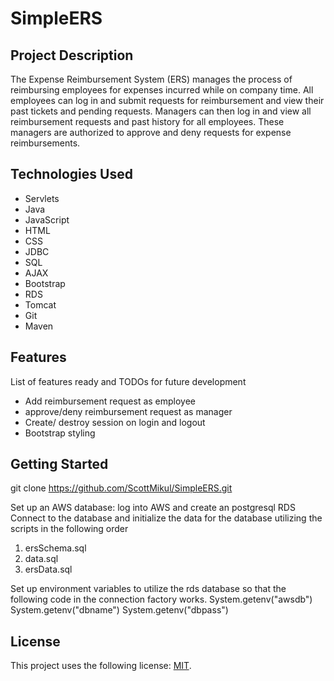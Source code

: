 # SimpleERS

## Project Description

The Expense Reimbursement System (ERS) manages the process of reimbursing employees for expenses incurred while on company time. All employees can log in and submit requests for reimbursement and view their past tickets and pending requests. Managers can then log in and view all reimbursement requests and past history for all employees. These managers are authorized to approve and deny requests for expense reimbursements.

## Technologies Used

* Servlets
* Java
* JavaScript
* HTML
* CSS
* JDBC
* SQL
* AJAX
* Bootstrap
* RDS
* Tomcat
* Git
* Maven

## Features

List of features ready and TODOs for future development
* Add reimbursement request as employee
* approve/deny reimbursement request as manager
* Create/ destroy session on login and logout
* Bootstrap styling

## Getting Started

git clone https://github.com/ScottMikul/SimpleERS.git

Set up an AWS database:
log into AWS and create an postgresql RDS
Connect to the database and initialize the data for the database utilizing the scripts in the following order
1) ersSchema.sql
2) data.sql
3) ersData.sql

Set up environment variables to utilize the
rds database so that the following code in the connection factory works.
System.getenv("awsdb")
System.getenv("dbname") 
System.getenv("dbpass")

## License

This project uses the following license: [MIT](LICENCE.md).
